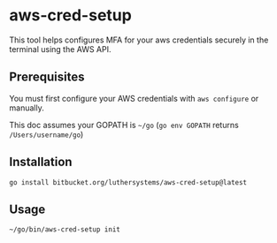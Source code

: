 # aws-cred-setup

This tool helps configures MFA for your aws credentials securely in the terminal
using the AWS API.

## Prerequisites

You must first configure your AWS credentials with `aws configure` or manually.

This doc assumes your GOPATH is `~/go` (`go env GOPATH` returns
`/Users/username/go`)

## Installation

```
go install bitbucket.org/luthersystems/aws-cred-setup@latest
```

## Usage

```
~/go/bin/aws-cred-setup init
```
